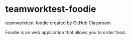 # teamworktest-foodie
teamworktest-foodie created by GitHub Classroom

Foodie is an web application that allows you to order food.

